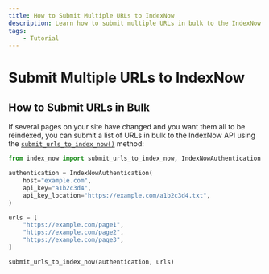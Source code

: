 ```yaml
---
title: How to Submit Multiple URLs to IndexNow
description: Learn how to submit multiple URLs in bulk to the IndexNow API to get your website indexed faster by search engines. Includes code examples for beginners and advanced users.
tags:
    - Tutorial
---
```


# Submit Multiple URLs to IndexNow
## How to Submit URLs in Bulk
If several pages on your site have changed and you want them all to be reindexed, you can submit a list of URLs in bulk to the IndexNow API using the [`submit_urls_to_index_now()`](../../reference/methods/submit-multiple-urls.md) method:

```python linenums="1" hl_lines="9-15"
from index_now import submit_urls_to_index_now, IndexNowAuthentication

authentication = IndexNowAuthentication(
    host="example.com",
    api_key="a1b2c3d4",
    api_key_location="https://example.com/a1b2c3d4.txt",
)

urls = [
    "https://example.com/page1",
    "https://example.com/page2",
    "https://example.com/page3",
]

submit_urls_to_index_now(authentication, urls)
```
